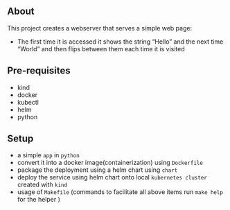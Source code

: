 ## About

This project creates a webserver that serves a simple web page:
- The first time it is accessed it shows the string “Hello” and the next time
“World” and then flips between them each time it is visited

## Pre-requisites

- kind
- docker
- kubectl
- helm
- python

## Setup

- a simple `app` in `python` 
- convert it into a docker image(containerization) using `Dockerfile`
- package the deployment using a helm chart using `chart`
- deploy the service using helm chart onto local `kubernetes cluster` created with `kind`
- usage of `Makefile` (commands to facilitate all above items run `make help` for the helper )